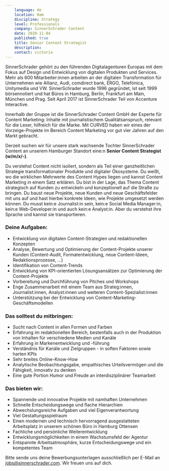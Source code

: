 ```yaml
---
    language: de
    location: Ham
    discipline: Strategy
    level: Professionals
    company: SinnerSchrader Content
    date: 2020-11-04
    published: true
    title: Senior Content Strategist
    description: 
    contact: victoria
---
```


SinnerSchrader gehört zu den führenden Digitalagenturen Europas mit dem Fokus auf Design und Entwicklung von digitalen Produkten und Services. Mehr als 600 Mitarbeiter:innen arbeiten an der digitalen Transformation für Unternehmen wie Allianz, Audi, comdirect bank, ERGO, Telefónica, Unitymedia und VW. SinnerSchrader wurde 1996 gegründet, ist seit 1999 börsennotiert und hat Büros in Hamburg, Berlin, Frankfurt am Main, München und Prag. Seit April 2017 ist SinnerSchrader Teil von Accenture Interactive.

Innerhalb der Gruppe ist die SinnerSchrader Content GmbH der Experte für Content Marketing: Inhalte mit journalistischem Qualitätsanspruch, relevant für die Leser, hilfreich für die Marke. Mit CURVED haben wir eines der Vorzeige-Projekte im Bereich Content Marketing vor gut vier Jahren auf den Markt gebracht.

Derzeit suchen wir für unsere stark wachsende Tochter SinnerSchrader Content an unserem Hamburger Standort eine:n **Senior Content Strategist (w/m/x/-)**.

Du verstehst Content nicht isoliert, sondern als Teil einer ganzheitlichen Strategie transformationaler Produkte und digitaler Ökosysteme. Du weißt, wo die wirklichen Mehrwerte des Content Hypes liegen und kannst Content Marketing in einem Satz erklären. Du bist in der Lage, das Thema Content strategisch auf Kunden zu entwickeln und konzeptionell auf die Straße zu bringen. Du baust neue Projekte, neue Kunden und neue Geschäftsfelder mit uns auf und hast hierbei konkrete Ideen, wie Projekte umgesetzt werden können. Du musst kein:e Journalist:in sein, kein:e Social Media Manager:in, kein:e Web-Developer:in und auch kein:e Analyst:in. Aber du verstehst ihre Sprache und kannst sie transportieren.

### Deine Aufgaben:

- Entwicklung von digitalen Content-Strategien und redaktionellen Konzepten
- Analyse, Bewertung und Optimierung der Content-Projekte unserer Kunden (Content-Audit, Formatentwicklung, neue Content-Ideen, Redaktionsprozesse, …)
- Identifikation von Content-Trends
- Entwicklung von KPI-orientierten Lösungsansätzen zur Optimierung der Content-Projekte
- Vorbereitung und Durchführung von Pitches und Workshops
- Enge Zusammenarbeit mit einem Team aus Strateg:innen, Journalist:innen, Analyst:innen und weiteren Content-Spezialist:innen
- Unterstützung bei der Entwicklung von Content-Marketing-Geschäftsmodellen

### Das solltest du mitbringen:

- Sucht nach Content in allen Formen und Farben
- Erfahrung im redaktionellen Bereich, bestenfalls auch in der Produktion von Inhalten für verschiedene Medien und Kanäle
- Erfahrung in Markenentwicklung und -führung
- Verständnis für Kanäle und Zielgruppen - in soften Faktoren sowie harten KPIs
- Sehr breites Online-Know-How
- Analytische Beobachtungsgabe, empathisches Urteilsvermögen und die Fähigkeit, innovativ zu denken
- Eine gute Portion Humor und Freude an interdisziplinärer Teamarbeit

### Das bieten wir:

- Spannende und innovative Projekte mit namhaften Unternehmen
- Schnelle Entscheidungswege und flache Hierarchien
- Abwechslungsreiche Aufgaben und viel Eigenverantwortung
- Viel Gestaltungsspielraum
- Einen modernen und technisch hervorragend ausgestatteten Arbeitsplatz in unserem schönen Büro in Hamburg Ottensen
- Fachliche und persönliche Weiterentwicklung
- Entwicklungsmöglichkeiten in einem Wachstumsfeld der Agentur
- Entspannte Arbeitsatmosphäre, kurze Entscheidungswege und ein kompetentes Team

Bitte sende uns deine Bewerbungsunterlagen ausschließlich per E-Mail an jobs@sinnerschrader.com. Wir freuen uns auf dich.
